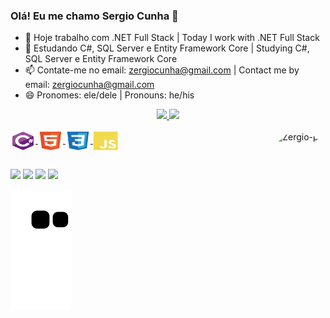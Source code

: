 ### Olá! Eu me chamo Sergio Cunha 👋

- 🔭 Hoje trabalho com .NET Full Stack                 |  Today I work with .NET Full Stack
- 🌱 Estudando C#, SQL Server e Entity Framework Core  |  Studying C#, SQL Server e Entity Framework Core
- 📫 Contate-me no  email: zergiocunha@gmail.com       |  Contact me by email: zergiocunha@gmail.com
- 😄 Pronomes: ele/dele                                |  Pronouns: he/his

<div align="center">
  <a href="https://github.com/zergiocunha">
  <img height="180em" src="https://github-readme-stats.vercel.app/api?username=zergiocunha&show_icons=true&theme=tokyonight&include_all_commits=true&count_private=true"/>
  <img height="180em" src="https://github-readme-stats.vercel.app/api/top-langs/?username=zergiocunha&layout=compact&langs_count=7&theme=tokyonight"/>
</div>
  
  <div style="display: inline_block"><br>
  <img align="center" alt="Zergio-Csharp" height="30" width="40" src="https://raw.githubusercontent.com/devicons/devicon/master/icons/csharp/csharp-original.svg">
  <img align="center" alt="Zergio-HTML" height="30" width="40" src="https://raw.githubusercontent.com/devicons/devicon/master/icons/html5/html5-original.svg">
  <img align="center" alt="Zergio-CSS" height="30" width="40" src="https://raw.githubusercontent.com/devicons/devicon/master/icons/css3/css3-original.svg">
  <img align="center" alt="Zergio-Js" height="30" width="40" src="https://raw.githubusercontent.com/devicons/devicon/master/icons/javascript/javascript-plain.svg">
    <img align="right" alt="Zergio-pic" height="150" style="border-radius:50px;" 
         src="https://i.picasion.com/pic91/02f94835b181c23a44f13c94bb3235ef.gif">
</div>
    
  ##
 
<div> 
  <a href="https://www.instagram.com/zergiocunha" target="_blank"><img src="https://img.shields.io/badge/-Instagram-%23E4405F?style=for-the-badge&logo=instagram&logoColor=white" target="_blank"></a>
 <a href="https://discord.gg/sWGY9Ye8" target="_blank"><img src="https://img.shields.io/badge/Discord-7289DA?style=for-the-badge&logo=discord&logoColor=white" target="_blank"></a> 
  <a href = "mailto:zergiocunha@gmail.com"><img src="https://img.shields.io/badge/-Gmail-%23333?style=for-the-badge&logo=gmail&logoColor=white" target="_blank"></a>
  <a href="https://www.linkedin.com/in/sergio-cunha-2171a6103" target="_blank"><img src="https://img.shields.io/badge/-LinkedIn-%230077B5?style=for-the-badge&logo=linkedin&logoColor=white" target="_blank"></a> 
 
  ![Snake animation](https://github.com/rafaballerini/rafaballerini/blob/output/github-contribution-grid-snake.svg)
 
</div>

